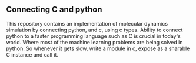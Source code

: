 ## Connecting C and python

This repository contains an implementation of molecular dynamics simulation by connecting python, and c, using c types. Ability to connect python to a faster programming language such as C is crucial in today's world. Where most of the machine learning problems are being solved in python. So whenever it gets slow, write a module in c, expose as a sharable C instance and call it.
